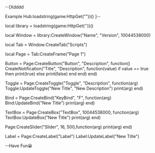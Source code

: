 --[Xdddd

Example Hub:loadstring(game:HttpGet(""))() 
]--


local library = loadstring(game:HttpGet(''))()

local Window = library:CreateWindow("Name", "Version", 10044538000)

local Tab = Window:CreateTab("Scripts")

local Page = Tab:CreateFrame("Page 1")

Button = Page:CreateButton("Button", "Description", function()
CreateNotification("Title", "Description", function(value)
if value == true then
print(true)
else
print(false)
end
end)
end)

Toggle = Page:CreateToggle("Toggle", "Description", function(arg)
Toggle:UpdateToggle("New Title", "New Description")
print(arg)
end)

Bind = Page:CreateBind("KeyBind", "F", function(arg)
Bind:UpdateBind("New Title")
print(arg)
end)

TextBox = Page:CreateBox("TextBox", 10044538000, function(arg)
TextBox:UpdateBox("New Title")
print(arg)
end)

Page:CreateSlider("Slider", 16, 500,function(arg)
   print(arg)
end)

Label = Page:CreateLabel("Label")
Label:UpdateLabel("New Title")

--Have Fun😀